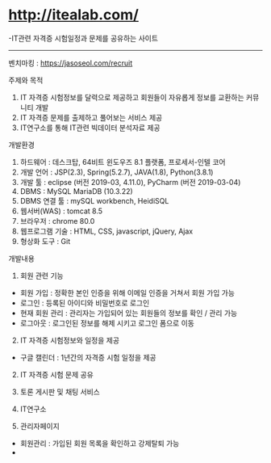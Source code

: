 # http://itealab.com/
-IT관련 자격증 시험일정과 문제를 공유하는 사이트
- - -
벤치마킹 : https://jasoseol.com/recruit

주제와 목적

1. IT 자격증 시험정보를 달력으로 제공하고 회원들이 자유롭게 정보를 교환하는 커뮤니티 개발
2. IT 자격증 문제를 출제하고 풀어보는 서비스 제공
3. IT연구소를 통해 IT관련 빅데이터 분석자료 제공

개발환경

  1. 하드웨어 : 데스크탑, 64비트 윈도우즈 8.1 플랫폼, 프로세서-인텔 코어
  2. 개발 언어 : JSP(2.3), Spring(5.2.7), JAVA(1.8), Python(3.8.1)
  3. 개발 툴 : eclipse (버전 2019-03, 4.11.0), PyCharm (버전 2019-03-04)
  4. DBMS : MySQL MariaDB (10.3.22)
  5. DBMS 연결 툴 : mySQL workbench, HeidiSQL 
  6. 웹서버(WAS) : tomcat 8.5
  7. 브라우저 : chrome 80.0
  8. 웹프로그램 기술 : HTML, CSS, javascript, jQuery, Ajax
  9. 형상화 도구 : Git

개발내용

1. 회원 관련 기능
  - 회원 가입 : 정확한 본인 인증을 위해 이메일 인증을 거쳐서 회원 가입 가능
  - 로그인 : 등록된 아이디와 비밀번호로 로그인
  - 현재 회원 관리 : 관리자는 가입되어 있는 회원들의 정보를 확인 / 관리 가능
  - 로그아웃 : 로그인된 정보를 해제 시키고 로그인 폼으로 이동

2. IT 자격증 시험정보와 일정을 제공
  - 구글 캘린더 : 1년간의 자격증 시험 일정을 제공
  

2. IT 자격증 시험 문제 공유

3. 토론 게시판 및 채팅 서비스

3. IT연구소



5. 관리자페이지 
  - 회원관리 : 가입된 회원 목록을 확인하고 강제탈퇴 가능
  - 

